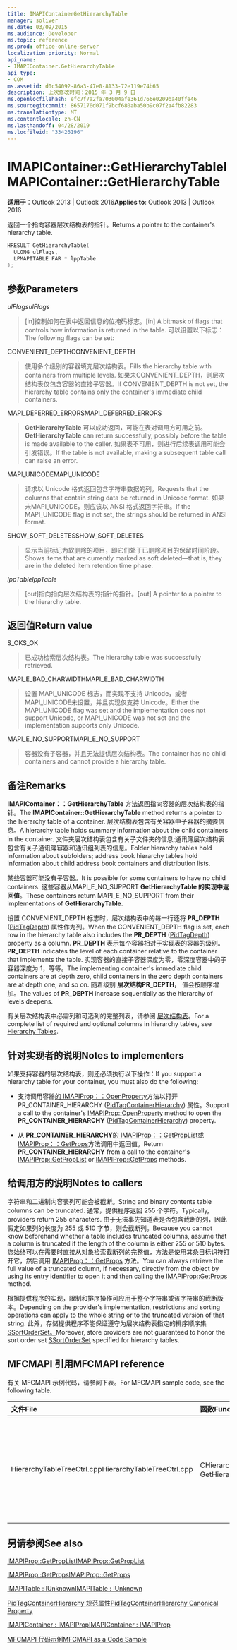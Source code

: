 ```yaml
---
title: IMAPIContainerGetHierarchyTable
manager: soliver
ms.date: 03/09/2015
ms.audience: Developer
ms.topic: reference
ms.prod: office-online-server
localization_priority: Normal
api_name:
- IMAPIContainer.GetHierarchyTable
api_type:
- COM
ms.assetid: d0c54092-86a3-47e0-8133-72e119e74b65
description: 上次修改时间：2015 年 3 月 9 日
ms.openlocfilehash: efc7f7a2fa703004afe361d766e0209ba40ffe46
ms.sourcegitcommit: 8657170d071f9bcf680aba50b9c07f2a4fb82283
ms.translationtype: MT
ms.contentlocale: zh-CN
ms.lasthandoff: 04/28/2019
ms.locfileid: "33426196"
---
```

# <a name="imapicontainergethierarchytable"></a><span data-ttu-id="a14fe-103">IMAPIContainer::GetHierarchyTable</span><span class="sxs-lookup"><span data-stu-id="a14fe-103">IMAPIContainer::GetHierarchyTable</span></span>

  
  
<span data-ttu-id="a14fe-104">**适用于**：Outlook 2013 | Outlook 2016</span><span class="sxs-lookup"><span data-stu-id="a14fe-104">**Applies to**: Outlook 2013 | Outlook 2016</span></span> 
  
<span data-ttu-id="a14fe-105">返回一个指向容器层次结构表的指针。</span><span class="sxs-lookup"><span data-stu-id="a14fe-105">Returns a pointer to the container's hierarchy table.</span></span>
  
```cpp
HRESULT GetHierarchyTable(
  ULONG ulFlags,
  LPMAPITABLE FAR * lppTable
);
```

## <a name="parameters"></a><span data-ttu-id="a14fe-106">参数</span><span class="sxs-lookup"><span data-stu-id="a14fe-106">Parameters</span></span>

 <span data-ttu-id="a14fe-107">_ulFlags_</span><span class="sxs-lookup"><span data-stu-id="a14fe-107">_ulFlags_</span></span>
  
> <span data-ttu-id="a14fe-108">[in]控制如何在表中返回信息的位掩码标志。</span><span class="sxs-lookup"><span data-stu-id="a14fe-108">[in] A bitmask of flags that controls how information is returned in the table.</span></span> <span data-ttu-id="a14fe-109">可以设置以下标志：</span><span class="sxs-lookup"><span data-stu-id="a14fe-109">The following flags can be set:</span></span>
    
<span data-ttu-id="a14fe-110">CONVENIENT_DEPTH</span><span class="sxs-lookup"><span data-stu-id="a14fe-110">CONVENIENT_DEPTH</span></span> 
  
> <span data-ttu-id="a14fe-111">使用多个级别的容器填充层次结构表。</span><span class="sxs-lookup"><span data-stu-id="a14fe-111">Fills the hierarchy table with containers from multiple levels.</span></span> <span data-ttu-id="a14fe-112">如果未CONVENIENT_DEPTH，则层次结构表仅包含容器的直接子容器。</span><span class="sxs-lookup"><span data-stu-id="a14fe-112">If CONVENIENT_DEPTH is not set, the hierarchy table contains only the container's immediate child containers.</span></span>
    
<span data-ttu-id="a14fe-113">MAPI_DEFERRED_ERRORS</span><span class="sxs-lookup"><span data-stu-id="a14fe-113">MAPI_DEFERRED_ERRORS</span></span> 
  
> <span data-ttu-id="a14fe-114">**GetHierarchyTable** 可以成功返回，可能在表对调用方可用之前。</span><span class="sxs-lookup"><span data-stu-id="a14fe-114">**GetHierarchyTable** can return successfully, possibly before the table is made available to the caller.</span></span> <span data-ttu-id="a14fe-115">如果表不可用，则进行后续表调用可能会引发错误。</span><span class="sxs-lookup"><span data-stu-id="a14fe-115">If the table is not available, making a subsequent table call can raise an error.</span></span> 
    
<span data-ttu-id="a14fe-116">MAPI_UNICODE</span><span class="sxs-lookup"><span data-stu-id="a14fe-116">MAPI_UNICODE</span></span> 
  
> <span data-ttu-id="a14fe-117">请求以 Unicode 格式返回包含字符串数据的列。</span><span class="sxs-lookup"><span data-stu-id="a14fe-117">Requests that the columns that contain string data be returned in Unicode format.</span></span> <span data-ttu-id="a14fe-118">如果未MAPI_UNICODE，则应该以 ANSI 格式返回字符串。</span><span class="sxs-lookup"><span data-stu-id="a14fe-118">If the MAPI_UNICODE flag is not set, the strings should be returned in ANSI format.</span></span> 
    
<span data-ttu-id="a14fe-119">SHOW_SOFT_DELETES</span><span class="sxs-lookup"><span data-stu-id="a14fe-119">SHOW_SOFT_DELETES</span></span>
  
> <span data-ttu-id="a14fe-120">显示当前标记为软删除的项目，即它们处于已删除项目的保留时间阶段。</span><span class="sxs-lookup"><span data-stu-id="a14fe-120">Shows items that are currently marked as soft deleted—that is, they are in the deleted item retention time phase.</span></span>
    
 <span data-ttu-id="a14fe-121">_lppTable_</span><span class="sxs-lookup"><span data-stu-id="a14fe-121">_lppTable_</span></span>
  
> <span data-ttu-id="a14fe-122">[out]指向指向层次结构表的指针的指针。</span><span class="sxs-lookup"><span data-stu-id="a14fe-122">[out] A pointer to a pointer to the hierarchy table.</span></span>
    
## <a name="return-value"></a><span data-ttu-id="a14fe-123">返回值</span><span class="sxs-lookup"><span data-stu-id="a14fe-123">Return value</span></span>

<span data-ttu-id="a14fe-124">S_OK</span><span class="sxs-lookup"><span data-stu-id="a14fe-124">S_OK</span></span> 
  
> <span data-ttu-id="a14fe-125">已成功检索层次结构表。</span><span class="sxs-lookup"><span data-stu-id="a14fe-125">The hierarchy table was successfully retrieved.</span></span>
    
<span data-ttu-id="a14fe-126">MAPI_E_BAD_CHARWIDTH</span><span class="sxs-lookup"><span data-stu-id="a14fe-126">MAPI_E_BAD_CHARWIDTH</span></span> 
  
> <span data-ttu-id="a14fe-127">设置 MAPI_UNICODE 标志，而实现不支持 Unicode，或者MAPI_UNICODE未设置，并且实现仅支持 Unicode。</span><span class="sxs-lookup"><span data-stu-id="a14fe-127">Either the MAPI_UNICODE flag was set and the implementation does not support Unicode, or MAPI_UNICODE was not set and the implementation supports only Unicode.</span></span>
    
<span data-ttu-id="a14fe-128">MAPI_E_NO_SUPPORT</span><span class="sxs-lookup"><span data-stu-id="a14fe-128">MAPI_E_NO_SUPPORT</span></span> 
  
> <span data-ttu-id="a14fe-129">容器没有子容器，并且无法提供层次结构表。</span><span class="sxs-lookup"><span data-stu-id="a14fe-129">The container has no child containers and cannot provide a hierarchy table.</span></span>
    
## <a name="remarks"></a><span data-ttu-id="a14fe-130">备注</span><span class="sxs-lookup"><span data-stu-id="a14fe-130">Remarks</span></span>

<span data-ttu-id="a14fe-131">**IMAPIContainer：：GetHierarchyTable** 方法返回指向容器的层次结构表的指针。</span><span class="sxs-lookup"><span data-stu-id="a14fe-131">The **IMAPIContainer::GetHierarchyTable** method returns a pointer to the hierarchy table of a container.</span></span> <span data-ttu-id="a14fe-132">层次结构表包含有关容器中子容器的摘要信息。</span><span class="sxs-lookup"><span data-stu-id="a14fe-132">A hierarchy table holds summary information about the child containers in the container.</span></span> <span data-ttu-id="a14fe-133">文件夹层次结构表包含有关子文件夹的信息;通讯簿层次结构表包含有关子通讯簿容器和通讯组列表的信息。</span><span class="sxs-lookup"><span data-stu-id="a14fe-133">Folder hierarchy tables hold information about subfolders; address book hierarchy tables hold information about child address book containers and distribution lists.</span></span> 
  
<span data-ttu-id="a14fe-134">某些容器可能没有子容器。</span><span class="sxs-lookup"><span data-stu-id="a14fe-134">It is possible for some containers to have no child containers.</span></span> <span data-ttu-id="a14fe-135">这些容器从MAPI_E_NO_SUPPORT **GetHierarchyTable 的实现中返回值**。</span><span class="sxs-lookup"><span data-stu-id="a14fe-135">These containers return MAPI_E_NO_SUPPORT from their implementations of **GetHierarchyTable**.</span></span>
  
<span data-ttu-id="a14fe-136">设置 CONVENIENT_DEPTH 标志时，层次结构表中的每一行还将 **PR_DEPTH** ([PidTagDepth](pidtagdepth-canonical-property.md)) 属性作为列。</span><span class="sxs-lookup"><span data-stu-id="a14fe-136">When the CONVENIENT_DEPTH flag is set, each row in the hierarchy table also includes the **PR_DEPTH** ([PidTagDepth](pidtagdepth-canonical-property.md)) property as a column.</span></span> <span data-ttu-id="a14fe-137">**PR_DEPTH** 表示每个容器相对于实现表的容器的级别。</span><span class="sxs-lookup"><span data-stu-id="a14fe-137">**PR_DEPTH** indicates the level of each container relative to the container that implements the table.</span></span> <span data-ttu-id="a14fe-138">实现容器的直接子容器深度为零，零深度容器中的子容器深度为 1，等等。</span><span class="sxs-lookup"><span data-stu-id="a14fe-138">The implementing container's immediate child containers are at depth zero, child containers in the zero depth containers are at depth one, and so on.</span></span> <span data-ttu-id="a14fe-139">随着级别 **层次结构PR_DEPTH，** 值会按顺序增加。</span><span class="sxs-lookup"><span data-stu-id="a14fe-139">The values of **PR_DEPTH** increase sequentially as the hierarchy of levels deepens.</span></span> 
  
<span data-ttu-id="a14fe-140">有关层次结构表中必需列和可选列的完整列表，请参阅 [层次结构表](hierarchy-tables.md)。</span><span class="sxs-lookup"><span data-stu-id="a14fe-140">For a complete list of required and optional columns in hierarchy tables, see [Hierarchy Tables](hierarchy-tables.md).</span></span>
  
## <a name="notes-to-implementers"></a><span data-ttu-id="a14fe-141">针对实现者的说明</span><span class="sxs-lookup"><span data-stu-id="a14fe-141">Notes to implementers</span></span>

<span data-ttu-id="a14fe-142">如果支持容器的层次结构表，则还必须执行以下操作：</span><span class="sxs-lookup"><span data-stu-id="a14fe-142">If you support a hierarchy table for your container, you must also do the following:</span></span>
  
- <span data-ttu-id="a14fe-143">支持调用容器[的 IMAPIProp：：OpenProperty](imapiprop-openproperty.md)方法以打开 PR_CONTAINER_HIERARCHY  ([PidTagContainerHierarchy](pidtagcontainerhierarchy-canonical-property.md)) 属性。</span><span class="sxs-lookup"><span data-stu-id="a14fe-143">Support a call to the container's [IMAPIProp::OpenProperty](imapiprop-openproperty.md) method to open the **PR_CONTAINER_HIERARCHY** ([PidTagContainerHierarchy](pidtagcontainerhierarchy-canonical-property.md)) property.</span></span>
    
- <span data-ttu-id="a14fe-144">从 **PR_CONTAINER_HIERARCHY**[的 IMAPIProp：：GetPropList](imapiprop-getproplist.md)或 [IMAPIProp：：GetProps](imapiprop-getprops.md)方法调用中返回值。</span><span class="sxs-lookup"><span data-stu-id="a14fe-144">Return **PR_CONTAINER_HIERARCHY** from a call to the container's [IMAPIProp::GetPropList](imapiprop-getproplist.md) or [IMAPIProp::GetProps](imapiprop-getprops.md) methods.</span></span> 
    
## <a name="notes-to-callers"></a><span data-ttu-id="a14fe-145">给调用方的说明</span><span class="sxs-lookup"><span data-stu-id="a14fe-145">Notes to callers</span></span>

<span data-ttu-id="a14fe-146">字符串和二进制内容表列可能会被截断。</span><span class="sxs-lookup"><span data-stu-id="a14fe-146">String and binary contents table columns can be truncated.</span></span> <span data-ttu-id="a14fe-147">通常，提供程序返回 255 个字符。</span><span class="sxs-lookup"><span data-stu-id="a14fe-147">Typically, providers return 255 characters.</span></span> <span data-ttu-id="a14fe-148">由于无法事先知道表是否包含截断的列，因此假定如果列的长度为 255 或 510 字节，则会截断列。</span><span class="sxs-lookup"><span data-stu-id="a14fe-148">Because you cannot know beforehand whether a table includes truncated columns, assume that a column is truncated if the length of the column is either 255 or 510 bytes.</span></span> <span data-ttu-id="a14fe-149">您始终可以在需要时直接从对象检索截断列的完整值，方法是使用其条目标识符打开它，然后调用 [IMAPIProp：：GetProps](imapiprop-getprops.md) 方法。</span><span class="sxs-lookup"><span data-stu-id="a14fe-149">You can always retrieve the full value of a truncated column, if necessary, directly from the object by using its entry identifier to open it and then calling the [IMAPIProp::GetProps](imapiprop-getprops.md) method.</span></span> 
  
<span data-ttu-id="a14fe-150">根据提供程序的实现，限制和排序操作可应用于整个字符串或该字符串的截断版本。</span><span class="sxs-lookup"><span data-stu-id="a14fe-150">Depending on the provider's implementation, restrictions and sorting operations can apply to the whole string or to the truncated version of that string.</span></span> <span data-ttu-id="a14fe-151">此外，存储提供程序不能保证遵守为层次结构表指定的排序顺序集[SSortOrderSet。](ssortorderset.md)</span><span class="sxs-lookup"><span data-stu-id="a14fe-151">Moreover, store providers are not guaranteed to honor the sort order set [SSortOrderSet](ssortorderset.md) specified for hierarchy tables.</span></span> 
  
## <a name="mfcmapi-reference"></a><span data-ttu-id="a14fe-152">MFCMAPI 引用</span><span class="sxs-lookup"><span data-stu-id="a14fe-152">MFCMAPI reference</span></span>

<span data-ttu-id="a14fe-153">有关 MFCMAPI 示例代码，请参阅下表。</span><span class="sxs-lookup"><span data-stu-id="a14fe-153">For MFCMAPI sample code, see the following table.</span></span>
  
|<span data-ttu-id="a14fe-154">**文件**</span><span class="sxs-lookup"><span data-stu-id="a14fe-154">**File**</span></span>|<span data-ttu-id="a14fe-155">**函数**</span><span class="sxs-lookup"><span data-stu-id="a14fe-155">**Function**</span></span>|<span data-ttu-id="a14fe-156">**备注**</span><span class="sxs-lookup"><span data-stu-id="a14fe-156">**Comment**</span></span>|
|:-----|:-----|:-----|
|<span data-ttu-id="a14fe-157">HierarchyTableTreeCtrl.cpp</span><span class="sxs-lookup"><span data-stu-id="a14fe-157">HierarchyTableTreeCtrl.cpp</span></span>  <br/> |<span data-ttu-id="a14fe-158">CHierarchyTableTreeCtrl：：GetHierarchyTable</span><span class="sxs-lookup"><span data-stu-id="a14fe-158">CHierarchyTableTreeCtrl::GetHierarchyTable</span></span>  <br/> |<span data-ttu-id="a14fe-159">CHierarchyTableTreeCtrl 类使用 **GetHierarchyTable** 获取要显示在树视图控件中的层次结构表。</span><span class="sxs-lookup"><span data-stu-id="a14fe-159">The CHierarchyTableTreeCtrl class uses **GetHierarchyTable** to obtain hierarchy tables to display in a tree view control.</span></span>  <br/> |
   
## <a name="see-also"></a><span data-ttu-id="a14fe-160">另请参阅</span><span class="sxs-lookup"><span data-stu-id="a14fe-160">See also</span></span>



[<span data-ttu-id="a14fe-161">IMAPIProp::GetPropList</span><span class="sxs-lookup"><span data-stu-id="a14fe-161">IMAPIProp::GetPropList</span></span>](imapiprop-getproplist.md)
  
[<span data-ttu-id="a14fe-162">IMAPIProp::GetProps</span><span class="sxs-lookup"><span data-stu-id="a14fe-162">IMAPIProp::GetProps</span></span>](imapiprop-getprops.md)
  
[<span data-ttu-id="a14fe-163">IMAPITable : IUnknown</span><span class="sxs-lookup"><span data-stu-id="a14fe-163">IMAPITable : IUnknown</span></span>](imapitableiunknown.md)
  
[<span data-ttu-id="a14fe-164">PidTagContainerHierarchy 规范属性</span><span class="sxs-lookup"><span data-stu-id="a14fe-164">PidTagContainerHierarchy Canonical Property</span></span>](pidtagcontainerhierarchy-canonical-property.md)
  
[<span data-ttu-id="a14fe-165">IMAPIContainer : IMAPIProp</span><span class="sxs-lookup"><span data-stu-id="a14fe-165">IMAPIContainer : IMAPIProp</span></span>](imapicontainerimapiprop.md)


[<span data-ttu-id="a14fe-166">MFCMAPI 代码示例</span><span class="sxs-lookup"><span data-stu-id="a14fe-166">MFCMAPI as a Code Sample</span></span>](mfcmapi-as-a-code-sample.md)

